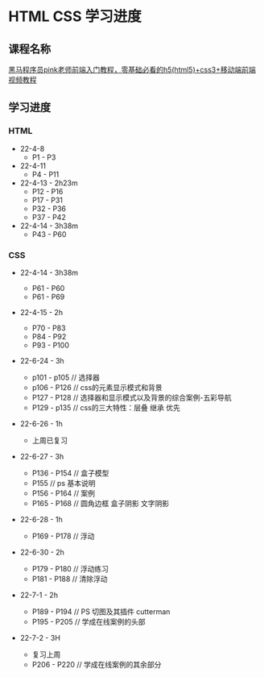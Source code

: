 # HTML CSS 学习进度

## 课程名称

[黑马程序员pink老师前端入门教程，零基础必看的h5(html5)+css3+移动端前端视频教程](https://www.bilibili.com/video/BV14J4114768)

## 学习进度

### HTML

+ 22-4-8
  + P1 - P3
+ 22-4-11
  + P4 - P11
+ 22-4-13 - 2h23m
  + P12 - P16
  + P17 - P31
  + P32 - P36
  + P37 - P42
+ 22-4-14 - 3h38m
  + P43 - P60

### CSS

+ 22-4-14 - 3h38m
  + P61 - P60
  + P61 - P69

+ 22-4-15 - 2h
  + P70 - P83
  + P84 - P92
  + P93 - P100

+ 22-6-24 - 3h
  + p101 - p105 // 选择器
  + p106 - P126 // css的元素显示模式和背景
  + P127 - P128 // 选择器和显示模式以及背景的综合案例-五彩导航
  + P129 - p135 // css的三大特性：层叠 继承 优先

+ 22-6-26 - 1h
  + 上周已复习

+ 22-6-27 - 3h
  + P136 - P154 // 盒子模型
  + P155 // ps 基本说明
  + P156 - P164 // 案例
  + P165 - P168  // 圆角边框 盒子阴影 文字阴影

+ 22-6-28 - 1h
  + P169 - P178 // 浮动

+ 22-6-30 - 2h
  + P179 - P180 // 浮动练习
  + P181 - P188 // 清除浮动

+ 22-7-1 - 2h
  + P189 - P194 // PS 切图及其插件 cutterman
  + P195 - P205 // 学成在线案例的头部

+ 22-7-2 - 3H
  + 复习上周
  + P206 - P220 // 学成在线案例的其余部分
